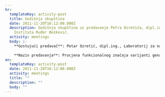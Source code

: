 ```yaml
---
hr:
  templateKey: activity-post
  title: Godišnja skupština
  date: 2011-11-20T16:12:00.000Z
  description: Godišnja skupština uz predavanje Petra Ozretića, dipl.ing. s
    Instituta Ruđer Bošković.
  activity: meetings
  body: |-
    **Gostujući predavač**: Petar Ozretić, dipl.ing., Laboratorij za nasljedni rak, Zavod za molekularnu medicinu, Institut "Ruđer Bošković".
    
    **Naziv predavanja**: Procjena funkcionalnog značaja varijanti gena BRCA2 u 5' netranslatirajućoj regiji upotrebom in silico metoda
en:
  templateKey: activity-post
  date: 2011-11-20T16:12:00.000Z
  activity: meetings
  title: ""
  description: ""
  body: ""
---
```

